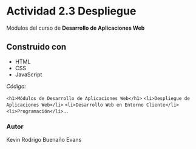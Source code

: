 # Actividad 2.3 Despliegue
Módulos del curso de **Desarrollo de Aplicaciones Web**

## Construido con
* HTML
* CSS
* JavaScript

_Código:_

`<h1>Módulos de Desarrollo de Aplicaciones Web</h1>`
`<li>Despliegue de Aplicaciones Web</li>`
`<li>Desarrollo Web en Entorno Cliente</li>`
`<li>Programación</li>`...


### Autor
Kevin Rodrigo Buenaño Evans